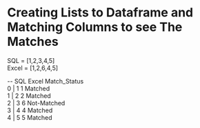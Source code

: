# Creating Lists to Dataframe and Matching Columns to see The Matches

SQL = [1,2,3,4,5]<br/>
Excel = [1,2,6,4,5]<br/>


--  SQL  Excel Match_Status <br/>
0  | 1      1      Matched <br/>
1  | 2      2      Matched <br/>
2  | 3      6  Not-Matched <br/>
3  | 4      4      Matched <br/>
4  | 5      5      Matched <br/>
